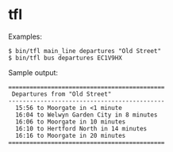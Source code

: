 tfl
===

Examples:

    $ bin/tfl main_line departures "Old Street"
    $ bin/tfl bus departures EC1V9HX

Sample output:

    ============================================
     Departures from "Old Street"
    --------------------------------------------
      15:56 to Moorgate in <1 minute
      16:04 to Welwyn Garden City in 8 minutes
      16:06 to Moorgate in 10 minutes
      16:10 to Hertford North in 14 minutes
      16:16 to Moorgate in 20 minutes
    ============================================